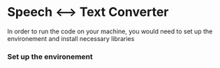 # Speech <--> Text Converter

In order to run the code on your machine, you would need to set up the environement and install necessary libraries

### Set up the environement
